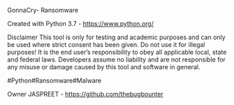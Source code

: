 GonnaCry- Ransomware

Created with
Python 3.7 - https://www.python.org/

Disclaimer
This tool is only for testing and academic purposes and can only be used where strict consent has been given. Do not use it for illegal purposes! It is the end user’s responsibility to obey all applicable local, state and federal laws. Developers assume no liability and are not responsible for any misuse or damage caused by this tool and software in general.

#Python#Ransomware#Malware

Owner
JASPREET - https://github.com/thebugbounter
